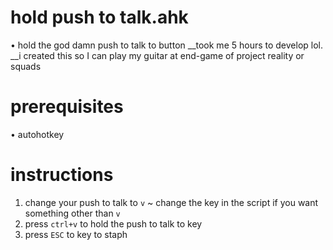 # hold push to talk.ahk
• hold the god damn push to talk to button
__took me 5 hours to develop lol. 
__i created this so I can play my guitar at end-game of project reality or squads

# prerequisites
• autohotkey

# instructions
1. change your push to talk to `v` 
  ~ change the key in the script if you want something other than `v`
2. press `ctrl+v` to hold the push to talk to key
3. press `ESC` to key to staph 
